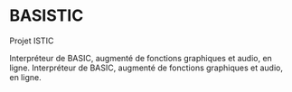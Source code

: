 # BASISTIC
Projet ISTIC

Interpréteur de BASIC, augmenté de fonctions graphiques et audio, en ligne.
Interpréteur de BASIC, augmenté de fonctions graphiques et audio, en ligne.
